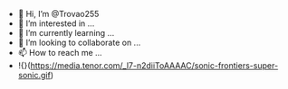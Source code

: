 - 👋 Hi, I’m @Trovao255
- 👀 I’m interested in ...
- 🌱 I’m currently learning ...
- 💞️ I’m looking to collaborate on ...
- 📫 How to reach me ...
- !{}(https://media.tenor.com/_l7-n2diiToAAAAC/sonic-frontiers-super-sonic.gif)
  
<!---
Trovao255/Trovao255 is a ✨ special ✨ repository because its `README.md` (this file) appears on your GitHub profile.
You can click the Preview link to take a look at your changes.
--->
